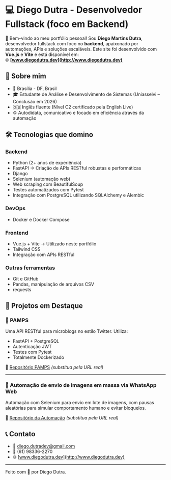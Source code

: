 # 💻 Diego Dutra - Desenvolvedor Fullstack (foco em Backend)

👋 Bem-vindo ao meu portfólio pessoal! Sou **Diego Martins Dutra**, desenvolvedor fullstack com foco no **backend**, apaixonado por automações, APIs e soluções escaláveis. Este site foi desenvolvido com **Vue.js** e **Vite** e está disponível em:  
🌐 **[www.diegodutra.dev](http://www.diegodutra.dev)**

## 🧠 Sobre mim

- 📍 Brasília - DF, Brasil
- 🎓 Estudante de Análise e Desenvolvimento de Sistemas (Uniasselvi – Conclusão em 2026)
- 🇬🇧 Inglês fluente (Nível C2 certificado pela English Live)
- ⚙️ Autodidata, comunicativo e focado em eficiência através da automação

## 🛠️ Tecnologias que domino

### Backend
- Python (2+ anos de experiência)
- FastAPI → Criação de APIs RESTful robustas e performáticas
- Django
- Selenium (automação web)
- Web scraping com BeautifulSoup
- Testes automatizados com Pytest
- Integração com PostgreSQL utilizando SQLAlchemy e Alembic

### DevOps
- Docker e Docker Compose

### Frontend
- Vue.js + Vite → Utilizado neste portfólio
- Tailwind CSS
- Integração com APIs RESTful

### Outras ferramentas
- Git e GitHub
- Pandas, manipulação de arquivos CSV
- requests

## 🚀 Projetos em Destaque

### 🔹 PAMPS
Uma API RESTful para microblogs no estilo Twitter. Utiliza:
- FastAPI + PostgreSQL
- Autenticação JWT
- Testes com Pytest
- Totalmente Dockerizado

🔗 [Repositório PAMPS](https://github.com/seu-usuario/pamps) *(substitua pela URL real)*

---

### 🔹 Automação de envio de imagens em massa via WhatsApp Web
Automação com Selenium para envio em lote de imagens, com pausas aleatórias para simular comportamento humano e evitar bloqueios.

🔗 [Repositório da Automação](https://github.com/seu-usuario/automacao-whatsapp) *(substitua pela URL real)*

## 📞 Contato

- 📧 diego.dutradev@gmail.com
- 📱 (61) 98336-2270
- 🌐 [www.diegodutra.dev](http://www.diegodutra.dev)

---

Feito com 💙 por Diego Dutra.